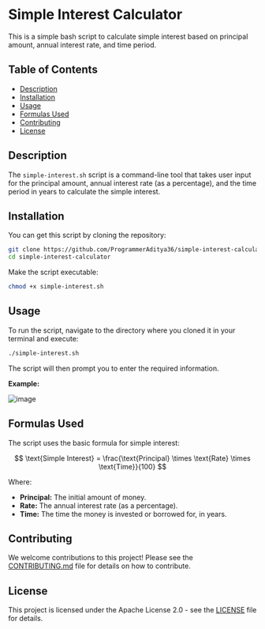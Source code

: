 # Simple Interest Calculator

This is a simple bash script to calculate simple interest based on principal amount, annual interest rate, and time period.

## Table of Contents

*   [Description](#description)
*   [Installation](#installation)
*   [Usage](#usage)
*   [Formulas Used](#formulas-used)
*   [Contributing](#contributing)
*   [License](#license)

## Description

The `simple-interest.sh` script is a command-line tool that takes user input for the principal amount, annual interest rate (as a percentage), and the time period in years to calculate the simple interest.

## Installation

You can get this script by cloning the repository:

```bash
git clone https://github.com/ProgrammerAditya36/simple-interest-calculator.git
cd simple-interest-calculator
```

Make the script executable:

```bash
chmod +x simple-interest.sh
```

## Usage

To run the script, navigate to the directory where you cloned it in your terminal and execute:

```bash
./simple-interest.sh
```

The script will then prompt you to enter the required information.

**Example:**  

![image](https://github.com/user-attachments/assets/67389673-4b6d-42c2-a363-5c745d556d79)



## Formulas Used

The script uses the basic formula for simple interest:

$$ \text{Simple Interest} = \frac{\text{Principal} \times \text{Rate} \times \text{Time}}{100} $$

Where:

*   **Principal:** The initial amount of money.
*   **Rate:** The annual interest rate (as a percentage).
*   **Time:** The time the money is invested or borrowed for, in years.

## Contributing

We welcome contributions to this project! Please see the [CONTRIBUTING.md](CONTRIBUTING.md) file for details on how to contribute.

## License

This project is licensed under the Apache License 2.0 - see the [LICENSE](LICENSE) file for details.

